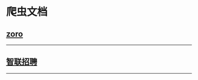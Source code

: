 # 爬虫文档

## [zoro](projects/zoro_spider/docs/README.md)
***

## [智联招聘](projects/zhilian/docs/README.md)
***
